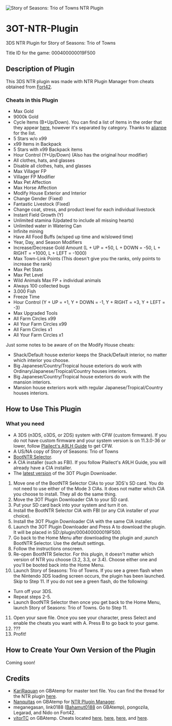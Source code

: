 ![Story of Seasons: Trio of Towns NTR Plugin](https://github.com/KunoichiZ/3OT-NTR-Plugin/blob/master/assets/story-of-seasons-trio-of-towns-boart-656x584.png)

# 3OT-NTR-Plugin
3DS NTR Plugin for Story of Seasons: Trio of Towns

Title ID for the game: 000400000019F500

## Description of Plugin
This 3DS NTR plugin was made with NTR Plugin Manager from cheats obtained from [Fort42](http://www.fort42.com/gateshark/game1945/).

### Cheats in this Plugin
* Max Gold
* 9000k Gold
* Cycle Items (B+Up/Down). You can find a list of items in the order that they appear [here](https://www.dropbox.com/s/fdzhker05clfcaa/Items%20List.xlsx?dl=0), however it's separated by category. Thanks to [alianpe](https://gbatemp.net/members/alianpe.403428/) for the list.
* 5 Stars w/o x99 
* x99 Items in Backpack 
* 5 Stars with x99 Backpack items
* Hour Control (Y+Up/Down) (Also has the original hour modifier) 
* All clothes, hats, and glasses 
* Disable all clothes, hats, and glasses 
* Max Villager FP
* Villager FP Modifier
* Max Pet Affection 
* Max Horse Affection 
* Modify House Exterior and Interior
* Change Gender (Fixed) 
* Fantastic Livestock (Fixed) 
* Change coat, stress, and product level for each individual livestock
* Instant Field Growth (Y)
* Unlimited stamina (Updated to include all missing hearts)
* Unlimited water in Watering Can 
* Infinite mining 
* Have All Food Buffs (w/sped up time and w/slowed time)
* Year, Day, and Season Modifiers 
* Increase/Decrease Gold Amount (L + UP = +50, L + DOWN = -50, L + RIGHT = +1000, L + LEFT = -1000) 
* Max Town-Link Points (This doesn't give you the ranks, only points to increase the rank)
* Max Pet Stats
* Max Pet Level
* Wild Animals Max FP + individual animals
* Always 100 collected bugs
* 3.000 Fish
* Freeze Time
* Hour Control (Y + UP = +1, Y + DOWN = -1, Y + RIGHT = +3, Y + LEFT = -3)
* Max Upgraded Tools
* All Farm Circles x99
* All Your Farm Circles x99
* All Farm Circles x1
* All Your Farm Circles x1

Just some notes to be aware of on the Modify House cheats:
* Shack/Default house exterior keeps the Shack/Default interior, no matter which interior you choose.
* Big Japanese/Country/Tropical house exteriors do work with Ordinary/Japanese/Tropical/Country houses interiors.
* Big Japanese/Country/Tropical house exteriors do work with the mansion interiors.
* Mansion house exteriors work with regular Japanese/Tropical/Country houses interiors. 

## How to Use This Plugin

### What you need
* A 3DS (n3DS, o3DS, or 2DS) system with CFW (custom firmware). If you do not have custom firmware and your system version is on 11.3.0-36 or lower, follow [Plailect's A9LH Guide](https://3ds.guide) to get CFW.
* A US/NA copy of Story of Seasons: Trio of Towns
* [BootNTR Selector](https://gbatemp.net/threads/release-bootntr-selector.432911/).
* A CIA installer (such as FBI). If you follow Plailect's A9LH Guide, you will already have a CIA installer.
* The [latest version](https://github.com/KunoichiZ/3OT-plugin-downloader/releases) of the 3OT Plugin Downloader.

1. Move one of the BootNTR Selector CIAs to your 3DS's SD card. You do not need to use either of the Mode 3 CIAs. It does not matter which CIA you choose to install. They all do the same thing.
2. Move the 3OT Plugin Downloader CIA to your SD card.
3. Put your SD card back into your system and turn it on.
4. Install the BootNTR Selector CIA with FBI (or any CIA installer of your choice).
5. Install the 3OT Plugin Downloader CIA with the same CIA installer.
6. Launch the 3OT Plugin Downloader and Press A to download the plugin. It will be placed in SD:/plugin/000400000019F500. 
7. Go back to the Home Menu after downloading the plugin and ;aunch BootNTR Selector. Use the default settings.
8. Follow the instructions onscreen.
9. Re-open BootNTR Selector. For this plugin, it doesn't matter which version of NTR you choose (3.2, 3.3, or 3.4). Choose either one and you'll be booted back into the Home Menu.
10. Launch Story of Seasons: Trio of Towns. If you see a green flash when the Nintendo 3DS loading screen occurs, the plugin has been launched. Skip to Step 11. If you do not see a green flash, do the following:
* Turn off your 3DS. 
* Repeat steps 2-5. 
* Launch BootNTR Selector then once you get back to the Home Menu, launch Story of Seasons: Trio of Towns. Go to Step 11.
11. Open your save file. Once you see your character, press Select and enable the cheats you want with A. Press B to go back to your game.
12. ???
13. Profit!

## How to Create Your Own Version of the Plugin
Coming soon!

## Credits
* [KariRaquan](https://gbatemp.net/members/kariraquan.383241/) on GBAtemp for master text file. You can find the thread for the NTR plugin [here](https://gbatemp.net/threads/story-of-seasons-trio-of-towns-ntr-plugin.463287/).
* [Nanquitas](https://gbatemp.net/members/nanquitas.372709/) on GBAtemp for [NTR Plugin Manager](https://gbatemp.net/threads/release-ntr-plugin-manager.457613/).
* meganegasan, link0188 ([Bahamut0188](https://gbatemp.net/members/bahamut0188.389322/) on GBAtemp), pongozila, Legarad, and Nido on Fort42.
* [vitorTC](https://gbatemp.net/members/vitortc.223144/) on GBAtemp. Cheats located [here](https://gbatemp.net/threads/story-of-seasons-trio-of-towns-ntr-plugin.463287/page-15#post-7280195), [here](https://gbatemp.net/threads/story-of-seasons-trio-of-towns-ntr-plugin.463287/page-15#post-7280933), [here](https://gbatemp.net/threads/story-of-seasons-trio-of-towns-ntr-plugin.463287/page-16#post-7283972), and [here](https://gbatemp.net/threads/story-of-seasons-trio-of-towns-ntr-plugin.463287/page-16#post-7285394).
